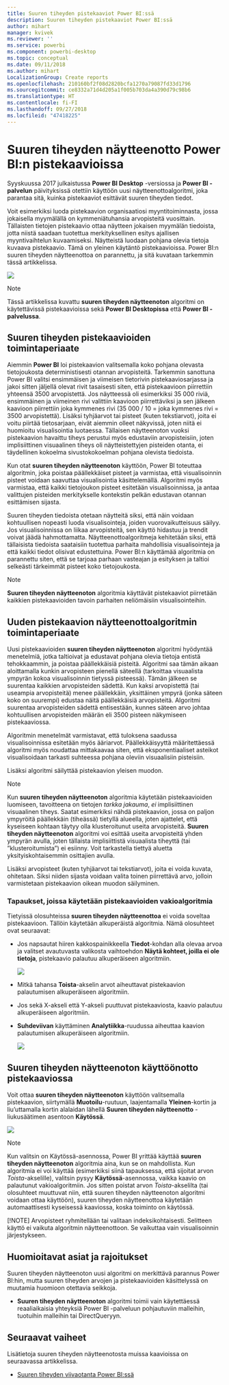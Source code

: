 ```yaml
---
title: Suuren tiheyden pistekaaviot Power BI:ssä
description: Suuren tiheyden pistekaaviot Power BI:ssä
author: mihart
manager: kvivek
ms.reviewer: ''
ms.service: powerbi
ms.component: powerbi-desktop
ms.topic: conceptual
ms.date: 09/11/2018
ms.author: mihart
LocalizationGroup: Create reports
ms.openlocfilehash: 210160bf2f08d2820bcfa1270a79087fd33d1796
ms.sourcegitcommit: ce8332a71d4d205a1f005b703da4a390d79c98b6
ms.translationtype: HT
ms.contentlocale: fi-FI
ms.lasthandoff: 09/27/2018
ms.locfileid: "47418225"
---
```

# <a name="high-density-sampling-in-power-bi-scatter-charts"></a>Suuren tiheyden näytteenotto Power BI:n pistekaavioissa
Syyskuussa 2017 julkaistussa **Power BI Desktop** -versiossa ja **Power BI -palvelun** päivityksissä otettiin käyttöön uusi näytteenottoalgoritmi, joka parantaa sitä, kuinka pistekaaviot esittävät suuren tiheyden tiedot.

Voit esimerkiksi luoda pistekaavion organisaatiosi myyntitoiminnasta, jossa jokaisella myymälällä on kymmeniätuhansia arvopisteitä vuosittain. Tällaisten tietojen pistekaavio ottaa näytteen jokaisen myymälän tiedoista, jotta niistä saadaan tuotettua merkityksellinen esitys ajallisen myyntivaihtelun kuvaamiseksi. Näytteistä luodaan pohjana olevia tietoja kuvaava pistekaavio. Tämä on yleinen käytäntö pistekaavioissa. Power BI:n suuren tiheyden näytteenottoa on parannettu, ja sitä kuvataan tarkemmin tässä artikkelissa.

![](media/desktop-high-density-scatter-charts/high-density-scatter-charts_01.png)

> [!NOTE]
> Tässä artikkelissa kuvattu **suuren tiheyden näytteenoton** algoritmi on käytettävissä pistekaavioissa sekä **Power BI Desktopissa** että **Power BI -palvelussa**.
> 
> 

## <a name="how-high-density-scatter-charts-work"></a>Suuren tiheyden pistekaavioiden toimintaperiaate
Aiemmin **Power BI** loi pistekaavion valitsemalla koko pohjana olevasta tietojoukosta deterministisesti otannan arvopisteitä. Tarkemmin sanottuna Power BI valitsi ensimmäisen ja viimeisen tietorivin pistekaaviosarjassa ja jakoi sitten jäljellä olevat rivit tasaisesti siten, että pistekaavioon piirrettiin yhteensä 3500 arvopistettä. Jos näytteessä oli esimerkiksi 35 000 riviä, ensimmäinen ja viimeinen rivi valittiin kaavioon piirrettäviksi ja sen jälkeen kaavioon piirrettiin joka kymmenes rivi (35 000 / 10 = joka kymmenes rivi = 3500 arvopistettä). Lisäksi tyhjäarvot tai pisteet (kuten tekstiarvot), joita ei voitu piirtää tietosarjaan, eivät aiemmin olleet näkyvissä, joten niitä ei huomioitu visualisointia luotaessa. Tällaisen näytteenoton vuoksi pistekaavion havaittu tiheys perustui myös edustaviin arvopisteisiin, joten implisiittinen visuaalinen tiheys oli näytteistettyjen pisteiden otanta, ei täydellinen kokoelma sivustokokoelman pohjana olevista tiedoista.

Kun otat **suuren tiheyden näytteenoton** käyttöön, Power BI toteuttaa algoritmin, joka poistaa päällekkäiset pisteet ja varmistaa, että visualisoinnin pisteet voidaan saavuttaa visualisointia käsittelemällä. Algoritmi myös varmistaa, että kaikki tietojoukon pisteet esitetään visualisoinnissa, ja antaa valittujen pisteiden merkitykselle kontekstin pelkän edustavan otannan esittämisen sijasta.

Suuren tiheyden tiedoista otetaan näytteitä siksi, että näin voidaan kohtuullisen nopeasti luoda visualisointeja, joiden vuorovaikutteisuus säilyy. Jos visualisoinnissa on liikaa arvopisteitä, sen käyttö hidastuu ja trendit voivat jäädä hahmottamatta. Näytteenottoalgoritmeja kehitetään siksi, että tällaisista tiedoista saataisiin tuotettua parhaita mahdollisia visualisointeja ja että kaikki tiedot olisivat edustettuina. Power BI:n käyttämää algoritmia on parannettu siten, että se tarjoaa parhaan vasteajan ja esityksen ja taltioi selkeästi tärkeimmät pisteet koko tietojoukosta.

> [!NOTE]
> **Suuren tiheyden näytteenoton** algoritmia käyttävät pistekaaviot piirretään kaikkien pistekaavioiden tavoin parhaiten neliömäisiin visualisointeihin.
> 
> 

## <a name="how-the-new-scatter-chart-sampling-algorithm-works"></a>Uuden pistekaavion näytteenottoalgoritmin toimintaperiaate
Uusi pistekaavioiden **suuren tiheyden näytteenoton** algoritmi hyödyntää menetelmiä, jotka taltioivat ja edustavat pohjana olevia tietoja entistä tehokkaammin, ja poistaa päällekkäisiä pisteitä. Algoritmi saa tämän aikaan aloittamalla kunkin arvopisteen pienellä säteellä (tarkoittaa visuaalista ympyrän kokoa visualisoinnin tietyssä pisteessä). Tämän jälkeen se suurentaa kaikkien arvopisteiden sädettä. Kun kaksi arvopistettä (tai useampia arvopisteitä) menee päällekkäin, yksittäinen ympyrä (jonka säteen koko on suurempi) edustaa näitä päällekkäisiä arvopisteitä. Algoritmi suurentaa arvopisteiden sädettä entisestään, kunnes säteen arvo johtaa kohtuullisen arvopisteiden määrän eli 3500 pisteen näkymiseen pistekaaviossa.

Algoritmin menetelmät varmistavat, että tuloksena saadussa visualisoinnissa esitetään myös ääriarvot. Päällekkäisyyttä määritettäessä algoritmi myös noudattaa mittakaavaa siten, että eksponentiaaliset asteikot visualisoidaan tarkasti suhteessa pohjana oleviin visuaalisiin pisteisiin.

Lisäksi algoritmi säilyttää pistekaavion yleisen muodon.

> [!NOTE]
> Kun **suuren tiheyden näytteenoton** algoritmia käytetään pistekaavioiden luomiseen, tavoitteena on tietojen *tarkka jakauma*, *ei* implisiittinen visuaalinen tiheys. Saatat esimerkiksi nähdä pistekaavion, jossa on paljon ympyröitä päällekkäin (tiheässä) tietyllä alueella, joten ajattelet, että kyseiseen kohtaan täytyy olla klusteroitunut useita arvopisteitä. **Suuren tiheyden näytteenoton** algoritmi voi esittää useita arvopisteitä yhden ympyrän avulla, joten tällaista implisiittistä visuaalista tiheyttä (tai ”klusteroitumista”) ei esiinny. Voit tarkastella tiettyä aluetta yksityiskohtaisemmin osittajien avulla.
> 
> 

Lisäksi arvopisteet (kuten tyhjäarvot tai tekstiarvot), joita ei voida kuvata, ohitetaan. Siksi niiden sijasta voidaan valita toinen piirrettävä arvo, jolloin varmistetaan pistekaavion oikean muodon säilyminen.

### <a name="when-the-standard-algorithm-for-scatter-charts-is-used"></a>Tapaukset, joissa käytetään pistekaavioiden vakioalgoritmia
Tietyissä olosuhteissa **suuren tiheyden näytteenottoa** ei voida soveltaa pistekaavioon. Tällöin käytetään alkuperäistä algoritmia. Nämä olosuhteet ovat seuraavat:

* Jos napsautat hiiren kakkospainikkeella **Tiedot**-kohdan alla olevaa arvoa ja valitset avautuvasta valikosta vaihtoehdon **Näytä kohteet, joilla ei ole tietoja**, pistekaavio palautuu alkuperäiseen algoritmiin.
  
  ![](media/desktop-high-density-scatter-charts/high-density-scatter-charts_02.png)
* Mitkä tahansa **Toista**-akselin arvot aiheuttavat pistekaavion palautumisen alkuperäiseen algoritmiin.
* Jos sekä X-akseli että Y-akseli puuttuvat pistekaaviosta, kaavio palautuu alkuperäiseen algoritmiin.
* **Suhdeviivan** käyttäminen **Analytiikka**-ruudussa aiheuttaa kaavion palautumisen alkuperäiseen algoritmiin.
  
  ![](media/desktop-high-density-scatter-charts/high-density-scatter-charts_03.png)

## <a name="how-to-turn-on-high-density-sampling-for-a-scatter-chart"></a>Suuren tiheyden näytteenoton käyttöönotto pistekaaviossa
Voit ottaa **suuren tiheyden näytteenoton** käyttöön valitsemalla pistekaavion, siirtymällä **Muotoilu**-ruutuun, laajentamalla **Yleinen**-kortin ja liu’uttamalla kortin alalaidan lähellä **Suuren tiheyden näytteenotto** -liukusäätimen asentoon **Käytössä**.

![](media/desktop-high-density-scatter-charts/high-density-scatter-charts_04.png)

> [!NOTE]
> Kun valitsin on Käytössä-asennossa, Power BI yrittää käyttää **suuren tiheyden näytteenoton** algoritmia aina, kun se on mahdollista. Kun algoritmia ei voi käyttää (esimerkiksi siinä tapauksessa, että sijoitat arvon *Toista*-akselille), valitsin pysyy **Käytössä**-asennossa, vaikka kaavio on palautunut vakioalgoritmiin. Jos sitten poistat arvon *Toista*-akselilta (tai olosuhteet muuttuvat niin, että suuren tiheyden näytteenoton algoritmi voidaan ottaa käyttöön), suuren tiheyden näytteenottoa käytetään automaattisesti kyseisessä kaaviossa, koska toiminto on käytössä.
> 
> [!NOTE]
> Arvopisteet ryhmitellään tai valitaan indeksikohtaisesti. Selitteen käyttö ei vaikuta algoritmin näytteenottoon. Se vaikuttaa vain visualisoinnin järjestykseen.
> 
> 

## <a name="considerations-and-limitations"></a>Huomioitavat asiat ja rajoitukset
Suuren tiheyden näytteenoton uusi algoritmi on merkittävä parannus Power BI:hin, mutta suuren tiheyden arvojen ja pistekaavioiden käsittelyssä on muutamia huomioon otettavia seikkoja.

* **Suuren tiheyden näytteenoton** algoritmi toimii vain käytettäessä reaaliaikaisia yhteyksiä Power BI -palveluun pohjautuviin malleihin, tuotuihin malleihin tai DirectQueryyn.

## <a name="next-steps"></a>Seuraavat vaiheet
Lisätietoja suuren tiheyden näytteenotosta muissa kaavioissa on seuraavassa artikkelissa.

* [Suuren tiheyden viivaotanta Power BI:ssä](../desktop-high-density-sampling.md)

